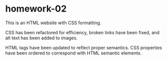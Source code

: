 # homework-02

This is an HTML website with CSS formatting. 

CSS has been refactored for efficiency, broken links have been fixed, and alt text has been added to images.

HTML tags have been updated to reflect proper semantics. CSS properties have been ordered to correspond with HTML semantic elements.
